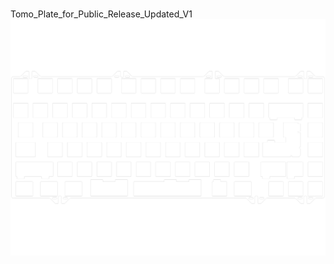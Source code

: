 <br/>Tomo_Plate_for_Public_Release_Updated_V1<br/>![image](./Tomo_Plate_for_Public_Release_Updated_V1.png)
